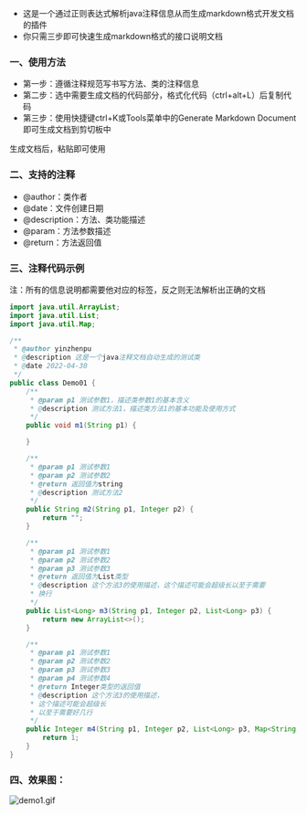 - 这是一个通过正则表达式解析java注释信息从而生成markdown格式开发文档的插件
- 你只需三步即可快速生成markdown格式的接口说明文档

### 一、使用方法

- 第一步：遵循注释规范写书写方法、类的注释信息
- 第二步：选中需要生成文档的代码部分，格式化代码（ctrl+alt+L）后复制代码
- 第三步：使用快捷键ctrl+K或Tools菜单中的Generate Markdown Document即可生成文档到剪切板中

生成文档后，粘贴即可使用

### 二、支持的注释

- @author：类作者
- @date：文件创建日期
- @description：方法、类功能描述
- @param：方法参数描述
- @return：方法返回值

### 三、注释代码示例

注：所有的信息说明都需要他对应的标签，反之则无法解析出正确的文档

```java
import java.util.ArrayList;
import java.util.List;
import java.util.Map;

/**
 * @author yinzhenpu
 * @description 这是一个java注释文档自动生成的测试类
 * @date 2022-04-30
 */
public class Demo01 {
    /**
     * @param p1 测试参数1，描述类参数1的基本含义
     * @description 测试方法1，描述类方法1的基本功能及使用方式
     */
    public void m1(String p1) {

    }

    /**
     * @param p1 测试参数1
     * @param p2 测试参数2
     * @return 返回值为string
     * @description 测试方法2
     */
    public String m2(String p1, Integer p2) {
        return "";
    }

    /**
     * @param p1 测试参数1
     * @param p2 测试参数2
     * @param p3 测试参数3
     * @return 返回值为List类型
     * @description 这个方法3的使用描述，这个描述可能会超级长以至于需要
     * 换行
     */
    public List<Long> m3(String p1, Integer p2, List<Long> p3) {
        return new ArrayList<>();
    }

    /**
     * @param p1 测试参数1
     * @param p2 测试参数2
     * @param p3 测试参数3
     * @param p4 测试参数4
     * @return Integer类型的返回值
     * @description 这个方法3的使用描述，
     * 这个描述可能会超级长
     * 以至于需要好几行
     */
    public Integer m4(String p1, Integer p2, List<Long> p3, Map<String, Object> p4) {
        return 1;
    }
}


```

### 四、效果图：

![demo1.gif](https://s2.loli.net/2022/04/30/4cxnq3YvBlsdhwo.gif)